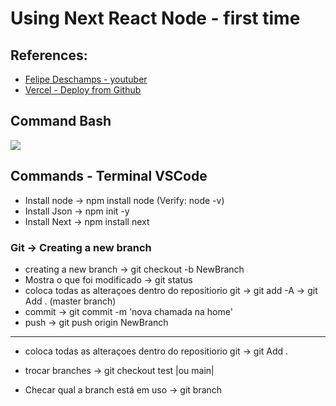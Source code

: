 # Using Next React Node -  first time

## References:
- [Felipe Deschamps - youtuber](https://www.youtube.com/watch?v=EW7m2WIvFgQ)
- [ Vercel - Deploy from Github ](https://vercel.com/)



## Command Bash
![](https://i.imgur.com/n4FfvdX.png)


## Commands - Terminal VSCode
- Install node -> npm install node (Verify: node -v)
- Install Json -> npm init -y
- Install Next -> npm install next




### Git -> Creating a new branch
- creating a new branch -> git checkout -b NewBranch
- Mostra o que foi modificado -> git status
- coloca todas as alteraçoes dentro do repositiorio git  -> git add -A -> git Add . (master branch)
- commit -> git commit -m 'nova chamada na home'
- push -> git push origin NewBranch
-------------
- coloca todas as alteraçoes dentro do repositiorio git -> git Add . 


- trocar branches -> git checkout test |ou main|
- Checar qual a branch está em uso -> git branch